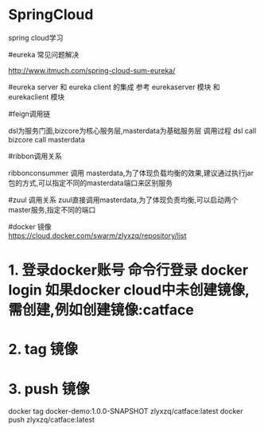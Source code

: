 # SpringCloud
spring cloud学习

#eureka 常见问题解决

http://www.itmuch.com/spring-cloud-sum-eureka/

#eureka server 和 eureka client 的集成
参考 eurekaserver 模块 和 eurekaclient 模块

#feign调用链

dsl为服务门面,bizcore为核心服务层,masterdata为基础服务层
调用过程 dsl call bizcore  call masterdata

#ribbon调用关系

ribbonconsummer 调用 masterdata,为了体现负载均衡的效果,建议通过执行jar包的方式,可以指定不同的masterdata端口来区别服务

#zuul 调用关系
zuul直接调用masterdata,为了体现负责均衡,可以启动两个master服务,指定不同的端口

#docker 镜像  
https://cloud.docker.com/swarm/zlyxzq/repository/list
# 1. 登录docker账号 命令行登录  docker login 如果docker cloud中未创建镜像,需创建,例如创建镜像:catface
# 2. tag 镜像
# 3. push 镜像
docker tag docker-demo:1.0.0-SNAPSHOT zlyxzq/catface:latest
docker push zlyxzq/catface:latest